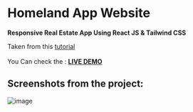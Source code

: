 # Homeland App Website
 
**Responsive Real Estate App Using React JS & Tailwind CSS**

Taken from this [tutorial](https://www.youtube.com/watch?v=CHe_QJcTK5Y&t=3213s)
<br />
<br />
You Can check the : **[LIVE DEMO](https://homeland-store.netlify.app/)**


## Screenshots from the project:

![image](https://github.com/cristianmihai01/real-estate-main/blob/main/preview.png)
